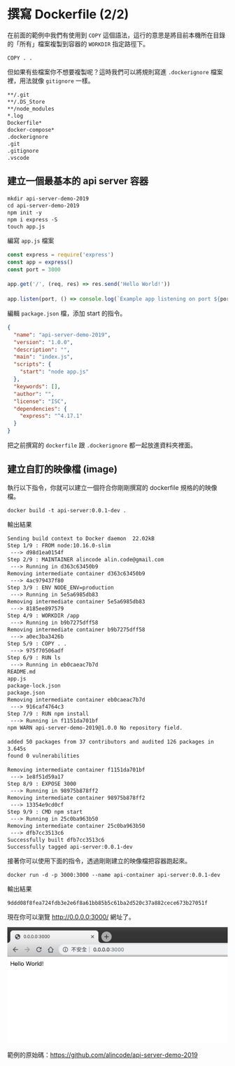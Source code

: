 # 撰寫 Dockerfile (2/2)

在前面的範例中我們有使用到 `COPY` 這個語法，這行的意思是將目前本機所在目錄的「所有」檔案複製到容器的 `WORKDIR` 指定路徑下。

```
COPY . .
```

但如果有些檔案你不想要複製呢？這時我們可以將規則寫進 `.dockerignore` 檔案裡，用法就像 `gitignore` 一樣。

```
**/.git
**/.DS_Store
**/node_modules
*.log
Dockerfile*
docker-compose*
.dockerignore
.git
.gitignore
.vscode
```

## 建立一個最基本的 api server 容器

```
mkdir api-server-demo-2019
cd api-server-demo-2019
npm init -y
npm i express -S
touch app.js
```

編寫 `app.js` 檔案

```js
const express = require('express')
const app = express()
const port = 3000

app.get('/', (req, res) => res.send('Hello World!'))

app.listen(port, () => console.log(`Example app listening on port ${port}!`))
```

編輯 `package.json` 檔，添加 start 的指令。

```json
{
  "name": "api-server-demo-2019",
  "version": "1.0.0",
  "description": "",
  "main": "index.js",
  "scripts": {
    "start": "node app.js"
  },
  "keywords": [],
  "author": "",
  "license": "ISC",
  "dependencies": {
    "express": "^4.17.1"
  }
}
```

把之前撰寫的 `dockerfile` 跟 `.dockerignore` 都一起放進資料夾裡面。

## 建立自訂的映像檔 (image)

執行以下指令，你就可以建立一個符合你剛剛撰寫的 dockerfile 規格的的映像檔。

```
docker build -t api-server:0.0.1-dev .
```

輸出結果

```
Sending build context to Docker daemon  22.02kB
Step 1/9 : FROM node:10.16.0-slim
 ---> d98d1ea0154f
Step 2/9 : MAINTAINER alincode alin.code@gmail.com
 ---> Running in d363c63450b9
Removing intermediate container d363c63450b9
 ---> 4ac979437f80
Step 3/9 : ENV NODE_ENV=production
 ---> Running in 5e5a6985db83
Removing intermediate container 5e5a6985db83
 ---> 8185ee897579
Step 4/9 : WORKDIR /app
 ---> Running in b9b7275dff58
Removing intermediate container b9b7275dff58
 ---> a0ec3ba3426b
Step 5/9 : COPY . .
 ---> 975f70506adf
Step 6/9 : RUN ls
 ---> Running in eb0caeac7b7d
README.md
app.js
package-lock.json
package.json
Removing intermediate container eb0caeac7b7d
 ---> 916caf4764c3
Step 7/9 : RUN npm install
 ---> Running in f1151da701bf
npm WARN api-server-demo-2019@1.0.0 No repository field.

added 50 packages from 37 contributors and audited 126 packages in 3.645s
found 0 vulnerabilities

Removing intermediate container f1151da701bf
 ---> 1e8f51d59a17
Step 8/9 : EXPOSE 3000
 ---> Running in 98975b878ff2
Removing intermediate container 98975b878ff2
 ---> 13354e9cd0cf
Step 9/9 : CMD npm start
 ---> Running in 25c0ba963b50
Removing intermediate container 25c0ba963b50
 ---> dfb7cc3513c6
Successfully built dfb7cc3513c6
Successfully tagged api-server:0.0.1-dev
```

接著你可以使用下面的指令，透過剛剛建立的映像檔把容器跑起來。

```
docker run -d -p 3000:3000 --name api-container api-server:0.0.1-dev
```

輸出結果

```
9ddd08f8fea724fdb3e2e6f8a61bb85b5c61ba2d520c37a882cece673b27051f
```

現在你可以瀏覽 <http://0.0.0.0:3000/> 網址了。

![](https://raw.githubusercontent.com/alincode/devops-30days-2019/master/assets/hello-world.png)

範例的原始碼：<https://github.com/alincode/api-server-demo-2019>
